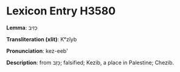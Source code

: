 # Lexicon Entry H3580

**Lemma**: כְּזִיב

**Transliteration (xlit)**: Kᵉzîyb

**Pronunciation**: kez-eeb'

**Description**:
from כָּזַב; falsified; Kezib, a place in Palestine; Chezib.
